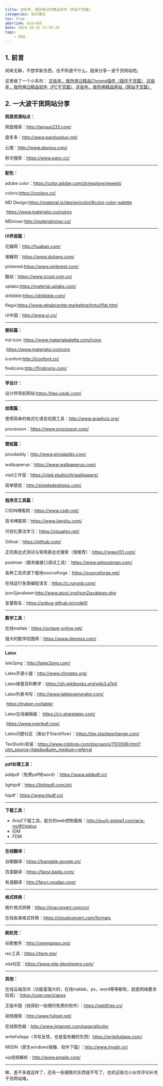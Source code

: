 ```yaml
---
title: 这些年，我所用过的精品软件（网站干货篇)
categories: 知识理论
toc: true
abbrlink: b1ec495
date: 2018-10-25 13:59:29
tags:
	- 网站
---
```


## 1. 前言

闲来无聊，不想学新东西，也不知道干什么。就来分享一波干货网站吧。

这里做了一个小系列：
[这些年，我所用过精品Chrome插件（插件干货篇）](https://www.ravenxrz.ink/archives/5cb17766.html)
[这些年，我所用过精品软件（PC干货篇）](https://www.ravenxrz.ink/archives/a014e5e9.html)
[这些年，我所用精品网站（网站干货篇）](https://www.ravenxrz.ink/archives/b1ec495.html)

<!-- more -->

## 2. 一大波干货网站分享

**网盘资源站点：**

网盘搜索：http://tansuo233.com/

盘多多：http://www.panduoduo.net/

云搜：http://www.daysou.com/

胖次搜索：https://www.panc.cc/

---

**配色：**

adobe color：https://color.adobe.com/zh/explore/newest/

colors:https://coolors.co/

MD Design:https://material.io/design/color/#color-color-palette

​		      https://www.materialui.co/colors

MDmixer:http://materialmixer.co/

---

**UI界面篇：**

花瓣网：http://huaban.com/

堆糖网：https://www.duitang.com/

pinterest:https://www.pinterest.com/

酷站：https://www.zcool.com.cn/

uplabs:https://material.uplabs.com/

dribbble:https://dribbble.com/

flagui:https://www.rehabcenter.marketing/tintui/flat.html

UI中国：http://www.ui.cn/

---

**图标篇：**

md icon:   https://www.materialpalette.com/icons

​       		https://www.materialui.co/icons

iconfont:http://iconfont.cn/

findicons:http://findicons.com/

---

**学设计：**

设计师导航网站:https://hao.uisdc.com/

---

**绘图篇：**

使用简单的格式化语言绘图工具：http://www.graphviz.org/

processon：https://www.processon.com/

---

**壁纸篇：**

pinsdaddy：http://www.pinsdaddy.com/

wallpaperup：https://www.wallpaperup.com/

vlad工作室：https://vlad.studio/zh/wallpapers/

简单壁纸：http://simpledesktops.com/

---

**程序员工具篇：**

CSDN博客网：https://www.csdn.net/

简书博客网：https://www.jianshu.com/

可视化算法学习：https://visualgo.net/

Github：https://github.com/

正则表达式测试与常用表达式搜索（很推荐）：https://regex101.com/

postman（服务器接口调试工具）：https://www.getpostman.com/

各种工具资源下载地sourceforge：https://sourceforge.net/

在线运行各类编程语言：https://c.runoob.com/

json2javabean:http://www.atool.org/json2javabean.php

变量取名：https://unbug.github.io/codelf/

---

**数学工具：**

在线matlab：https://octave-online.net/

强大的数学绘图网：https://www.desmos.com/

---

**Latex**

late2png：http://latex2png.com/

Latex开源小屋：http://www.chinatex.org/

Latex维基百科教学：https://zh.wikibooks.org/wiki/LaTeX

Latex列表书写：http://www.tablesgenerator.com/

​			https://truben.no/table/

Latex在线编辑器： https://cn.sharelatex.com/

​				https://www.overleaf.com/

Latex问题社区（类似于Stackflow）：https://tex.stackexchange.com/

TexStudio安装：https://www.cnblogs.com/docnan/p/7103599.html?utm_source=itdadao&utm_medium=referral

---

**pdf处理工具：**

addpdf（免费pdf转word）：https://www.addpdf.cn/

lightpdf：https://lightpdf.com/zh/

hipdf：https://www.hipdf.cn/

---

**下载工具：**

- Aria2下载工具，配合的web控制面板：http://euch.gotoip1.com/aria-ng/#!/status
- IDM
- FDM

---

**在线翻译：**

谷歌翻译：https://translate.google.cn/

百度翻译：https://fanyi.baidu.com/

有道翻译：http://fanyi.youdao.com/

---

**格式转换：**

图片格式转换：https://jinaconvert.com/cn/

在线各类格式转换：https://cloudconvert.com/formats

---

**刷机党：**

谷歌套件：http://opengapps.org/

rec工具：https://twrp.me/

xda社区：https://www.xda-developers.com/

---



**其他：**

在线云端空间（功能蛮强大的，在线matlab，ps，word等等都有，就是网络要求较高）：https://uzer.me/z/apps

正版中国（找得到一些限时免费的软件）：https://getitfree.cn/

视频搜索：http://www.fuliget.net/

在线取色器：http://www.jiniannet.com/page/allcolor

writefullapp（书写反馈，也是蛮有趣的东西）https://writefullapp.com/

MSDN（原生windows镜像、软件下载）：http://www.imsdn.cn/

vip视频解析：http://www.qmaile.com/

---

嘛，差不多就这样了，还有一些细致的东西就不写了。也欢迎各位小伙伴评论补充干货网站咯。


